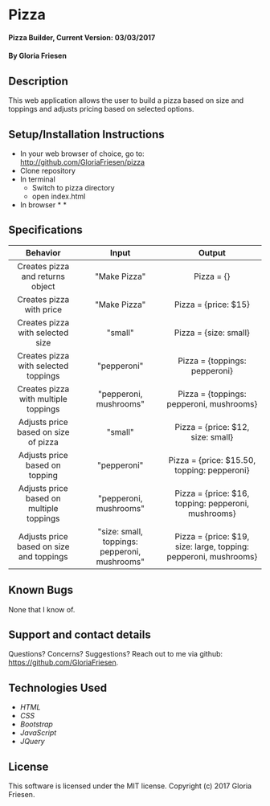 # Pizza

#### Pizza Builder, Current Version: 03/03/2017

#### By Gloria Friesen

## Description
This web application allows the user to build a pizza based on size and toppings and adjusts pricing based on selected options.

## Setup/Installation Instructions
* In your web browser of choice, go to: <http://github.com/GloriaFriesen/pizza>
* Clone repository
* In terminal
  * Switch to pizza directory
  * open index.html
* In browser
  *
  *

## Specifications

|Behavior|Input|Output|
|:---:|:---:|:---:|
|Creates pizza and returns object|"Make Pizza"|Pizza = {}|
|Creates pizza with price|"Make Pizza"|Pizza = {price: $15}|
|Creates pizza with selected size|"small"|Pizza = {size: small}|
|Creates pizza with selected toppings|"pepperoni"|Pizza = {toppings: pepperoni}|
|Creates pizza with multiple toppings|"pepperoni, mushrooms"|Pizza = {toppings: pepperoni, mushrooms}|
|Adjusts price based on size of pizza|"small"|Pizza = {price: $12, size: small}|
|Adjusts price based on topping|"pepperoni"|Pizza = {price: $15.50, topping: pepperoni}|
|Adjusts price based on multiple toppings|"pepperoni, mushrooms"|Pizza = {price: $16, topping: pepperoni, mushrooms}|
|Adjusts price based on size and toppings|"size: small, toppings: pepperoni, mushrooms"|Pizza = {price: $19, size: large, topping: pepperoni, mushrooms}|


## Known Bugs
None that I know of.

## Support and contact details
Questions? Concerns? Suggestions? Reach out to me via github: <https://github.com/GloriaFriesen>.

## Technologies Used
* _HTML_
* _CSS_
* _Bootstrap_
* _JavaScript_
* _JQuery_

## License
This software is licensed under the MIT license.
Copyright (c) 2017 Gloria Friesen.
